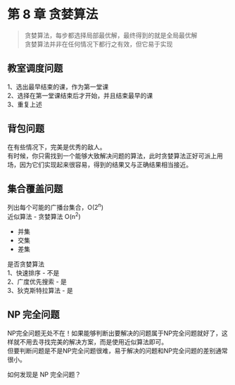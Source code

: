 # 第 8 章 贪婪算法

> 贪婪算法，每步都选择局部最优解，最终得到的就是全局最优解   
> 贪婪算法并非在任何情况下都行之有效，但它易于实现  

## 教室调度问题
1、选出最早结束的课，作为第一堂课  
2、选择在第一堂课结束后才开始，并且结束最早的课  
3、重复上述  

## 背包问题

在有些情况下，完美是优秀的敌人。  
有时候，你只需找到一个能够大致解决问题的算法，此时贪婪算法正好可派上用场，因为它们实现起来很容易，得到的结果又与正确结果相当接近。  

## 集合覆盖问题

列出每个可能的广播台集合，O(2<sup>n</sup>)    
近似算法 - 贪婪算法 O(n<sup>2</sup>)    

- 并集  
- 交集  
- 差集  

是否贪婪算法  
1、快速排序 - 不是  
2、广度优先搜索 - 是  
3、狄克斯特拉算法 - 是  

## NP 完全问题

NP完全问题无处不在！如果能够判断出要解决的问题属于NP完全问题就好了，这样就不用去寻找完美的解决方案，而是使用近似算法即可。  
但要判断问题是不是NP完全问题很难，易于解决的问题和NP完全问题的差别通常很小。  


如何发现是 NP 完全问题？ 
